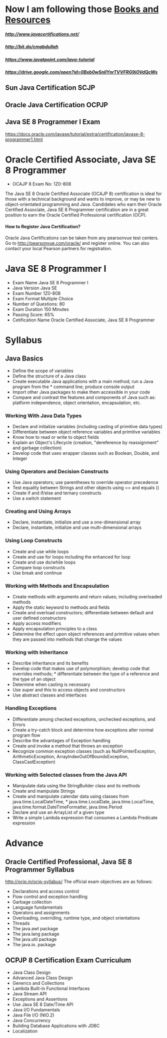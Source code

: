 # Now I am following those [Books and Resources](http://bit.do/cmabdullah)
##### http://www.javacertifications.net/
##### http://bit.do/cmabdullah
##### https://www.javatpoint.com/java-tutorial
##### https://drive.google.com/open?id=0Bxb0wSnllYnrTVVFRG9jOVdQcWs
## Sun Java Certification SCJP <br />
## Oracle Java Certification OCPJP <br />
## Java SE 8 Programmer I Exam <br />
https://docs.oracle.com/javase/tutorial/extra/certification/javase-8-programmer1.html

# Oracle Certified Associate, Java SE 8 Programmer
* OCAJP 8  Exam No: 1Z0-808

The Java SE 8 Oracle Certified Associate (OCAJP 8) certification is ideal for those with a technical background and wants to improve, or may be new to object-orientated programming and Java. Candidates who earn their Oracle Certified Associate, Java SE 8 Programmer certification are in a great position to earn the Oracle Certified Professional certification (OCP).

#### How to Register Java Certification?

Oracle Java Certifications can be taken from any pearsonvue test centers. Go to http://pearsonvue.com/oracle/ and register online. You can also contact your local Pearson partners for registration.

# Java SE 8 Programmer I

* Exam Name				Java SE 8 Programmer I
* Java Version			Java SE
* Exam Number			1Z0-808
* Exam Format			Multiple Choice
* Number of Questions:	80
* Exam Duration			150 Minutes
* Passing Score:		65%
* Cetification Name		Oracle Certified Associate, Java SE 8 Programmer

# Syllabus


## Java Basics 

* Define the scope of variables 
* Define the structure of a Java class
* Create executable Java applications with a main method; run a Java program from the * command line; produce console output
* Import other Java packages to make them accessible in your code
* Compare and contrast the features and components of Java such as: platform independence, object orientation, encapsulation, etc.

### Working With Java Data Types 

* Declare and initialize variables (including casting of primitive data types)
* Differentiate between object reference variables and primitive variables
* Know how to read or write to object fields
* Explain an Object's Lifecycle (creation, "dereference by reassignment" and garbage collection)
* Develop code that uses wrapper classes such as Boolean, Double, and Integer  

### Using Operators and Decision Constructs 

* Use Java operators; use parentheses to override operator precedence
* Test equality between Strings and other objects using == and equals ()
* Create if and if/else and ternary constructs 
* Use a switch statement 

### Creating and Using Arrays 

* Declare, instantiate, initialize and use a one-dimensional array
* Declare, instantiate, initialize and use multi-dimensional arrays

### Using Loop Constructs 

* Create and use while loops
* Create and use for loops including the enhanced for loop
* Create and use do/while loops
* Compare loop constructs
* Use break and continue  

### Working with Methods and Encapsulation 

* Create methods with arguments and return values; including overloaded methods
* Apply the static keyword to methods and fields  
* Create and overload constructors; differentiate between default and user defined constructors
* Apply access modifiers
* Apply encapsulation principles to a class
* Determine the effect upon object references and primitive values when they are passed  into methods that change the values

### Working with Inheritance 

* Describe inheritance and its benefits
* Develop code that makes use of polymorphism; develop code that overrides methods;  * differentiate between the type of a reference and the type of an object
* Determine when casting is necessary
* Use super and this to access objects and constructors
* Use abstract classes and interfaces

### Handling Exceptions 

* Differentiate among checked exceptions, unchecked exceptions, and Errors
* Create a try-catch block and determine how exceptions alter normal program flow
* Describe the advantages of Exception handling 
* Create and invoke a method that throws an exception
* Recognize common exception classes (such as NullPointerException, ArithmeticException, ArrayIndexOutOfBoundsException, ClassCastException)

### Working with Selected classes from the Java API 

* Manipulate data using the StringBuilder class and its methods
* Create and manipulate Strings
* Create and manipulate calendar data using classes from java.time.LocalDateTime,  * java.time.LocalDate, java.time.LocalTime, java.time.format.DateTimeFormatter, java.time.Period
* Declare and use an ArrayList of a given type 
* Write a simple Lambda expression that consumes a Lambda Predicate expression


# Advance

## Oracle Certified Professional, Java SE 8 Programmer Syllabus <br />
http://ocjp.in/ocjp-syllabus/
The official exam objectives are as follows: <br />
* Declarations and access control <br />
* Flow control and exception handling <br />
* Garbage collection <br />
* Language fundamentals <br />
* Operators and assignments <br />
* Overloading, overriding, runtime type, and object orientations <br />
* Threads <br />
* The java.awt package <br />
* The java.lang package <br />
* The java.util package <br />
* The java.io. package <br />


## OCPJP 8 Certification Exam Curriculum <br />

* Java Class Design <br />
* Advanced Java Class Design <br />
* Generics and Collections <br />
* Lambda Built-in Functional Interfaces <br />
* Java Stream API <br />
* Exceptions and Assertions <br />
* Use Java SE 8 Date/Time API <br />
* Java I/O Fundamentals <br />
* Java File I/O (NIO.2) <br />
* Java Concurrency <br />
* Building Database Applications with JDBC <br />
* Localization <br />